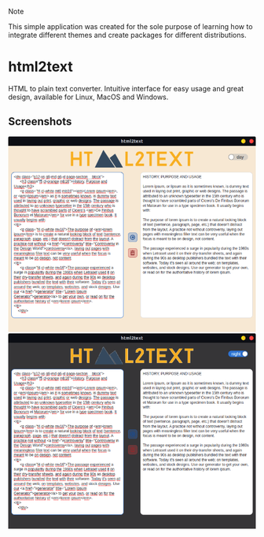 > [!NOTE]  
> This simple application was created for the sole purpose of learning how to integrate different themes and create packages for different distributions.

# html2text

HTML to plain text converter. Intuitive interface for easy usage and great design, available for Linux, MacOS and Windows.

## Screenshots

![Daylight mode](./public/assets/daylight.png)
<br>
![Night mode](./public/assets/night.png)
